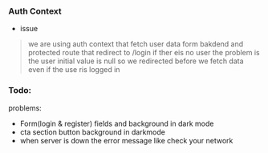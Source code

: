 ### Auth Context
- issue
>we are using auth context that fetch user data form bakdend and protected route that redirect to /login if ther eis no user the problem is the user initial value is null so we redirected before we fetch data even if the use ris logged in 


### Todo:
problems:
- Form(login & register) fields and background in dark mode
- cta section button background in darkmode
- when server is down the error message like check your network